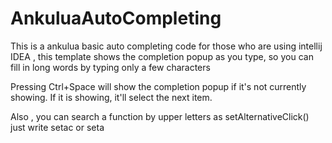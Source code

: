 # AnkuluaAutoCompleting

This is a ankulua basic auto completing code for those who are using intellij IDEA , this template shows the completion popup as you type, so you can fill in long words by typing only a few characters

Pressing Ctrl+Space will show the completion popup if it's not currently showing. If it is showing, it'll select the next item.

Also , you can search a function by upper letters as setAlternativeClick() just write setac or seta
